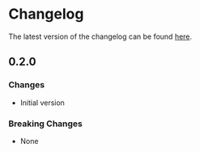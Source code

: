 # Changelog

The latest version of the changelog can be found [here](https://github.com/Azure/bicep-registry-modules/blob/main/avm/ptn/alz/ama/CHANGELOG.md).

## 0.2.0

### Changes

- Initial version

### Breaking Changes

- None
